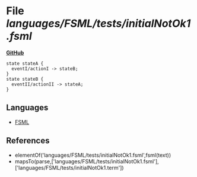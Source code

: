 # File _languages/FSML/tests/initialNotOk1.fsml_
**[GitHub](https://github.com/softlang/yas/blob/master/languages/FSML/tests/initialNotOk1.fsml)**
```
state stateA {
  eventI/actionI -> stateB;
}
state stateB {
  eventII/actionII -> stateA;
}
```

## Languages
* [FSML](../languages/FSML.md)

## References
* elementOf('languages/FSML/tests/initialNotOk1.fsml',fsml(text))
* mapsTo(parse,['languages/FSML/tests/initialNotOk1.fsml'],['languages/FSML/tests/initialNotOk1.term'])
